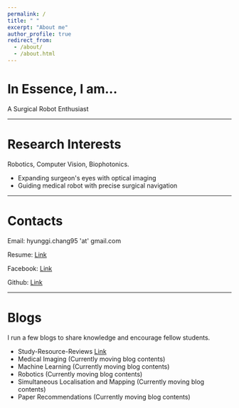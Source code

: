 ```yaml
---
permalink: /
title: " "
excerpt: "About me"
author_profile: true
redirect_from: 
  - /about/
  - /about.html
---
```


In Essence, I am...
====

A Surgical Robot Enthusiast

------------------------------------------

Research Interests
====

Robotics, Computer Vision, Biophotonics.
* Expanding surgeon's eyes with optical imaging
* Guiding medical robot with precise surgical navigation

------------------------------------------

Contacts
=====

Email: hyunggi.chang95 'at' gmail.com


Resume: [Link](https://github.com/changh95/Curriculum-Vitae/blob/master/Curriculum_Vitae.pdf)


Facebook: [Link](https://www.facebook.com/harry.chang.982)


Github: [Link](https://github.com/changh95)

--------------------------------------------

Blogs
====

I run a few blogs to share knowledge and encourage fellow students.

* Study-Resource-Reviews [Link](https://github.com/changh95/Study-Resources-Review)
* Medical Imaging (Currently moving blog contents)
* Machine Learning (Currently moving blog contents)
* Robotics (Currently moving blog contents)
* Simultaneous Localisation and Mapping (Currently moving blog contents)
* Paper Recommendations (Currently moving blog contents)
